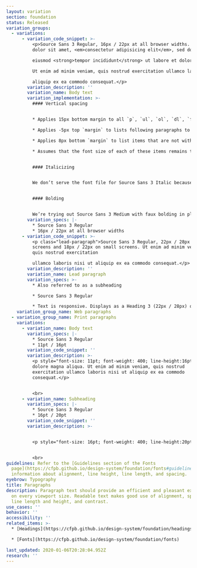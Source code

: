 ```yaml
---
layout: variation
section: foundation
status: Released
variation_groups:
  - variations:
      - variation_code_snippet: >-
          <p>Source Sans 3 Regular, 16px / 22px at all browser widths. Lorem ipsum
          dolor sit amet, <em>consectetur adipisicing elit</em>, sed do

          eiusmod <strong>tempor incididunt</strong> ut labore et dolore magna aliqua.

          Ut enim ad minim veniam, quis nostrud exercitation ullamco laboris nisi ut

          aliquip ex ea commodo consequat.</p>
        variation_description: ''
        variation_name: Body text
        variation_implementation: >-
          #### Vertical spacing


          * Applies 15px bottom margin to all `p`, `ul`, `ol`, `dl`, `figure`, `table`, and `blockquote` elements.

          * Applies -5px top `margin` to lists following paragraphs to reduce `margin between them to 10px.

          * Applies 8px bottom `margin` to list items that are not within a nav element.

          * Assumes that the font size of each of these items remains the default.


          #### Italicizing


          We don’t serve the font file for Source Sans 3 Italic because we found Source Sans 3 Regular with browser-created faux italics was an acceptable substitute, and it saves a lot of bytes not to serve it.


          #### Bolding


          We’re trying out Source Sans 3 Medium with faux bolding in place of Source Sans 3 Semi-Bold, though the results of that experiment have been less predictable, so we may yet revert that decision.
        variation_specs: |-
          * Source Sans 3 Regular
          * 16px / 22px at all browser widths
      - variation_code_snippet: >-
          <p class="lead-paragraph">Source Sans 3 Regular, 22px / 28px on large
          screens and 18px / 22px on small screens. Ut enim ad minim veniam,
          quis nostrud exercitation

          ullamco laboris nisi ut aliquip ex ea commodo consequat.</p>
        variation_description: ''
        variation_name: Lead paragraph
        variation_specs: >-
          * Also referred to as a subheading

          * Source Sans 3 Regular

          * Text is responsive. Displays as a Heading 3 (22px / 28px) on large screens (>601px wide). Displays at Heading 4 (18px / 22px but still Regular weight) on small screens (<601px wide).
    variation_group_name: Web paragraphs
  - variation_group_name: Print paragraphs
    variations:
      - variation_name: Body text
        variation_specs: |-
          * Source Sans 3 Regular
          * 11pt / 16pt
        variation_code_snippet: ''
        variation_description: >-
          <p style="font-size: 11pt; font-weight: 400; line-height:16pt">Source Sans 3 Regular, 11pt / 16pt. Lorem ipsum dolor sit amet, ut labore et
          dolore magna aliqua. Ut enim ad minim veniam, quis nostrud
          exercitation ullamco laboris nisi ut aliquip ex ea commodo
          consequat.</p>


          <br>
      - variation_name: Subheading
        variation_specs: |-
          * Source Sans 3 Regular
          * 16pt / 20pt
        variation_code_snippet: ''
        variation_description: >-


          <p style="font-size: 16pt; font-weight: 400; line-height:20pt">Source Sans 3 Regular, 16pt / 20pt. Lorem ipsum dolor sit amet, ut labore et dolore magna aliqua. Ut enim ad minim veniam, quis nostrud exercitation ullamco laboris nisi ut aliquip ex ea commodo consequat.</p>


          <br>
guidelines: Refer to the [Guidelines section of the Fonts
  page](https://cfpb.github.io/design-system/foundation/fonts#guidelines) for
  information about alignment, line height, line length, and spacing.
eyebrow: Typography
title: Paragraphs
description: Paragraph text should provide an efficient and pleasant experience
  on every viewport size. Readable text makes good use of alignment, spacing,
  line length and height, and contrast.
use_cases: ''
behavior: ''
accessibility: ''
related_items: >-
  * [Headings](https://cfpb.github.io/design-system/foundation/headings)

  * [Fonts](https://cfpb.github.io/design-system/foundation/fonts)

last_updated: 2020-01-06T20:28:04.952Z
research: ''
---
```

